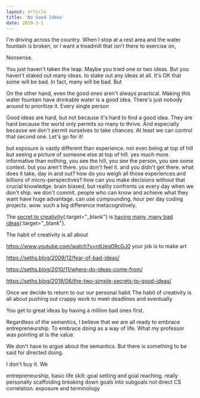 ```yaml
---
layout: article
title: 'No Good Ideas'
date: 2019-3-1
---
```


I'm driving across the country. When I stop at a rest area and the water fountain is broken, or I want a treadmill that isn't there to exercise on,

Nonsense.

You just haven't taken the leap. Maybe you tried one or two ideas. But you haven't staked out many ideas. to stake out any ideas at all. It's OK that some will be bad. In fact, many will be bad. But

On the other hand, even the good ones aren't always practical.
Making this water fountain have drinkable water is a good idea.
There's just nobody around to prioritize it.
Every single person

Good ideas are hard, but not because it's hard to find a good idea. They are hard because the world only permits so many to thrive. And especially because we don't permit ourselves to take chances. At least we can control that second one. Let's go for it!

but exposure is vastly different than experience.
not even being at top of hill but seeing a picture of someone else at top of hill.
yes much more informative than nothing, you see the hill, you see the person, you see some context.
but you aren't there. you don't feel it.
and you didn't get there. what does it take, day in and out?
how do you weigh all those experiences and billions of micro-perspectives?
how can you make decisions without that crucial knowledge.
brain biased, but reality confronts us every day when we don't ship. we don't commit.
people who can know and achieve what they want have huge advantage.
can use compounding. hour per day coding projects. wow. such a big difference metacognitively.



The [secret to creativity](https://seths.blog/2018/06/the-two-simple-secrets-to-good-ideas/){:target="_blank"} is [having many, many bad ideas](https://seths.blog/2009/12/fear-of-bad-ideas/){:target="_blank"}.

The habit of creativity is all about

https://www.youtube.com/watch?v=rdUeq09cGJ0 your job is to make art

https://seths.blog/2009/12/fear-of-bad-ideas/

https://seths.blog/2010/11/where-do-ideas-come-from/


https://seths.blog/2018/06/the-two-simple-secrets-to-good-ideas/

Once we decide to return to our our personal habit The habit of creativity is all about pushing out crappy work to meet deadlines and eventually

You get to great ideas by having a million bad ones first.


Regardless of the semantics, I believe that we are all ready to embrace entrepreneurship. To embrace _doing_ as a way of life. What my professor was pointing at is the value

We don't have to argue about the semantics. But there is something to be said for directed doing.

I don't buy it. We


entrepreneurship, basic life skill: goal setting and goal reaching. really
personally scaffolding
breaking down goals into subgoals
not direct CS correlation.
exposure and terminology
